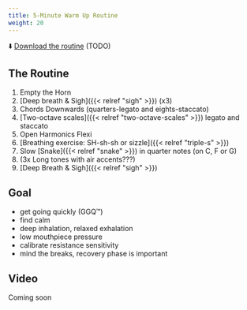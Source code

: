 ```yaml
---
title: 5-Minute Warm Up Routine
weight: 20
---
```


⬇️ [Download the routine](./5-minute-warm-up-routine.pdf) (TODO)

## The Routine

1. Empty the Horn
1. [Deep breath & Sigh]({{< relref "sigh" >}}) (x3)
1. Chords Downwards (quarters-legato and eights-staccato)
1. [Two-octave scales]({{< relref "two-octave-scales" >}}) legato and staccato
1. Open Harmonics Flexi
1. [Breathing exercise: SH-sh-sh or sizzle]({{< relref "triple-s" >}})
1. Slow [Snake]({{< relref "snake" >}}) in quarter notes (on C, F or G)
1. (3x Long tones with air accents???)
1. [Deep Breath & Sigh]({{< relref "sigh" >}})

## Goal

- get going quickly (GGQ™️)
- find calm
- deep inhalation, relaxed exhalation
- low mouthpiece pressure
- calibrate resistance sensitivity
- mind the breaks, recovery phase is important

## Video

Coming soon
